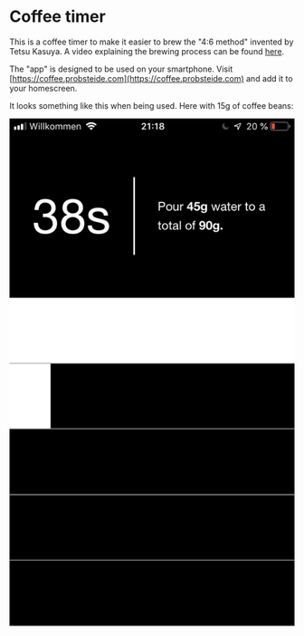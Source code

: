 # Coffee timer

This is a coffee timer to make it easier to brew the "4:6 method" invented by Tetsu Kasuya.
A video explaining the brewing process can be found [here](https://www.youtube.com/watch?v=wmCW8xSWGZY).

The "app" is designed to be used on your smartphone.
Visit [https://coffee.probsteide.com](https://coffee.probsteide.com) and add it to your homescreen.

It looks something like this when being used. Here with 15g of coffee beans:

![img](screenshot.jpeg)
